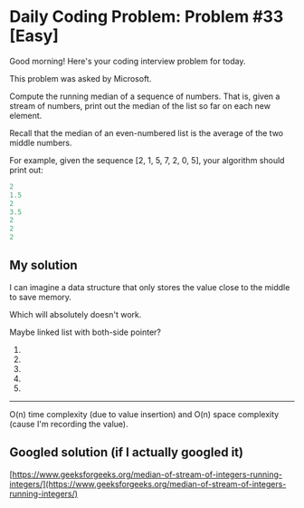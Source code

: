 # Daily Coding Problem: Problem #33 [Easy]

Good morning! Here's your coding interview problem for today.

This problem was asked by Microsoft.

Compute the running median of a sequence of numbers. That is, given a stream of numbers, print out the median of the list so far on each new element.

Recall that the median of an even-numbered list is the average of the two middle numbers.

For example, given the sequence [2, 1, 5, 7, 2, 0, 5], your algorithm should print out:

```python
2
1.5
2
3.5
2
2
2
```

## My solution

I can imagine a data structure that only stores the value close to the middle to save memory.

Which will absolutely doesn't work.

Maybe linked list with both-side pointer?

1. 
2. 
3. 
4. 
5. 

----

O(n) time complexity (due to value insertion) and O(n) space complexity (cause I'm recording the value).

## Googled solution (if I actually googled it)

[https://www.geeksforgeeks.org/median-of-stream-of-integers-running-integers/](https://www.geeksforgeeks.org/median-of-stream-of-integers-running-integers/)

